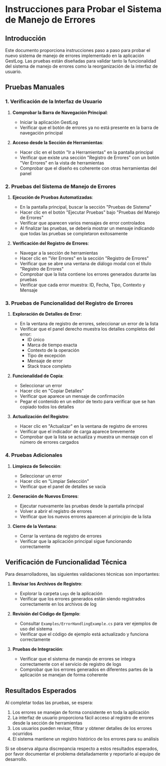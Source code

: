 # Instrucciones para Probar el Sistema de Manejo de Errores

## Introducción

Este documento proporciona instrucciones paso a paso para probar el nuevo sistema de manejo de errores implementado en la aplicación GestLog. Las pruebas están diseñadas para validar tanto la funcionalidad del sistema de manejo de errores como la reorganización de la interfaz de usuario.

## Pruebas Manuales

### 1. Verificación de la Interfaz de Usuario

1. **Comprobar la Barra de Navegación Principal**:
   - Iniciar la aplicación GestLog
   - Verificar que el botón de errores ya no está presente en la barra de navegación principal

2. **Acceso desde la Sección de Herramientas**:
   - Hacer clic en el botón "Ir a Herramientas" en la pantalla principal
   - Verificar que existe una sección "Registro de Errores" con un botón "Ver Errores" en la vista de herramientas
   - Comprobar que el diseño es coherente con otras herramientas del panel

### 2. Pruebas del Sistema de Manejo de Errores

1. **Ejecución de Pruebas Automatizadas**:
   - En la pantalla principal, buscar la sección "Pruebas de Sistema"
   - Hacer clic en el botón "Ejecutar Pruebas" bajo "Pruebas del Manejo de Errores"
   - Verificar que aparecen varios mensajes de error controlados
   - Al finalizar las pruebas, se debería mostrar un mensaje indicando que todas las pruebas se completaron exitosamente

2. **Verificación del Registro de Errores**:
   - Navegar a la sección de herramientas
   - Hacer clic en "Ver Errores" en la sección "Registro de Errores"
   - Verificar que se abre una ventana de diálogo modal con el título "Registro de Errores"
   - Comprobar que la lista contiene los errores generados durante las pruebas
   - Verificar que cada error muestra: ID, Fecha, Tipo, Contexto y Mensaje

### 3. Pruebas de Funcionalidad del Registro de Errores

1. **Exploración de Detalles de Error**:
   - En la ventana de registro de errores, seleccionar un error de la lista
   - Verificar que el panel derecho muestra los detalles completos del error:
     - ID único
     - Marca de tiempo exacta
     - Contexto de la operación
     - Tipo de excepción
     - Mensaje de error
     - Stack trace completo

2. **Funcionalidad de Copia**:
   - Seleccionar un error
   - Hacer clic en "Copiar Detalles"
   - Verificar que aparece un mensaje de confirmación
   - Pegar el contenido en un editor de texto para verificar que se han copiado todos los detalles

3. **Actualización del Registro**:
   - Hacer clic en "Actualizar" en la ventana de registro de errores
   - Verificar que el indicador de carga aparece brevemente
   - Comprobar que la lista se actualiza y muestra un mensaje con el número de errores cargados

### 4. Pruebas Adicionales

1. **Limpieza de Selección**:
   - Seleccionar un error
   - Hacer clic en "Limpiar Selección"
   - Verificar que el panel de detalles se vacía

2. **Generación de Nuevos Errores**:
   - Ejecutar nuevamente las pruebas desde la pantalla principal
   - Volver a abrir el registro de errores
   - Verificar que los nuevos errores aparecen al principio de la lista

3. **Cierre de la Ventana**:
   - Cerrar la ventana de registro de errores
   - Verificar que la aplicación principal sigue funcionando correctamente

## Verificación de Funcionalidad Técnica

Para desarrolladores, las siguientes validaciones técnicas son importantes:

1. **Revisar los Archivos de Registro**:
   - Explorar la carpeta `Logs` de la aplicación
   - Verificar que los errores generados están siendo registrados correctamente en los archivos de log

2. **Revisión del Código de Ejemplo**:
   - Consultar `Examples/ErrorHandlingExample.cs` para ver ejemplos de uso del sistema
   - Verificar que el código de ejemplo está actualizado y funciona correctamente

3. **Pruebas de Integración**:
   - Verificar que el sistema de manejo de errores se integra correctamente con el servicio de registro de logs
   - Comprobar que los errores generados en diferentes partes de la aplicación se manejan de forma coherente

## Resultados Esperados

Al completar todas las pruebas, se espera:

1. Los errores se manejan de forma consistente en toda la aplicación
2. La interfaz de usuario proporciona fácil acceso al registro de errores desde la sección de herramientas
3. Los usuarios pueden revisar, filtrar y obtener detalles de los errores ocurridos
4. El sistema mantiene un registro histórico de los errores para su análisis

Si se observa alguna discrepancia respecto a estos resultados esperados, por favor documentar el problema detalladamente y reportarlo al equipo de desarrollo.
